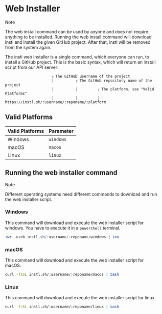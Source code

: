 # Web Installer

> [!NOTE]
> The web install command can be used by anyone and does not require anything to be installed.
> Running the web install command will download instl and install the given GitHub project.
> After that, instl will be removed from the system again.

The instl web installer is a single command, which everyone can run, to install a GitHub project.
This is the basic syntax, which will return an install script from our API server:

```
                     ┌ The GitHub username of the project
                     |          ┌ The GitHub repository name of the project
                     |          |         ┌ The platform, see "Valid Platforms"
                     |          |         |
https://instl.sh/:username/:reponame/:platform
```

## Valid Platforms

| Valid Platforms | Parameter  |
|-----------------|------------|
|     Windows     |  `windows` |
|      macOS      |  `macos`   |
|      Linux      |  `linux`   |

## Running the web installer command

> [!NOTE]
> Different operating systems need different commands to download and run the web installer script.

### Windows

This command will download and execute the web installer script for windows.
You have to execute it in a `powershell` terminal.

```powershell
iwr -useb instl.sh/:username/:reponame/windows | iex
```

### macOS

This command will download and execute the web installer script for macOS.

```bash
curl -fsSL instl.sh/:username/:reponame/macos | bash
```

### Linux

This command will download and execute the web installer script for linux.

```bash
curl -fsSL instl.sh/:username/:reponame/linux | bash
```

